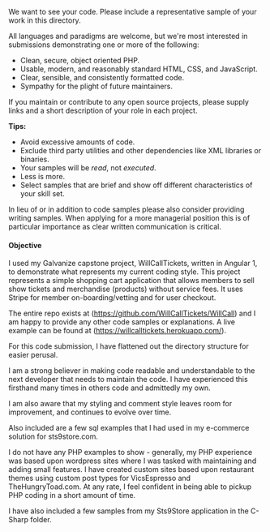 We want to see your code. Please include a representative sample of your
work in this directory.

All languages and paradigms are welcome, but we're most interested in
submissions demonstrating one or more of the following:

  - Clean, secure, object oriented PHP.
  - Usable, modern, and reasonably standard HTML, CSS, and JavaScript.
  - Clear, sensible, and consistently formatted code.
  - Sympathy for the plight of future maintainers.

If you maintain or contribute to any open source projects, please supply links
and a short description of your role in each project.

**Tips:**

 * Avoid excessive amounts of code.
 * Exclude third party utilities and other dependencies like XML libraries or binaries.
 * Your samples will be *read*, not *executed*.
 * Less is more.
 * Select samples that are brief and show off different characteristics of your skill set.

In lieu of or in addition to code samples please also consider providing writing samples.
When applying for a more managerial position this is of particular importance as
clear written communication is critical.

#### Objective
I used my Galvanize capstone project, WillCallTickets, written in Angular 1, to demonstrate 
what represents my current coding style. This project represents a simple shopping cart 
application that allows members to sell show tickets and merchandise (products) without 
service fees. It uses Stripe for member on-boarding/vetting and for user checkout. 

The entire repo exists at (https://github.com/WillCallTickets/WillCall) and I am happy 
to provide any other code samples or explanations. A live example can be found 
at (https://willcalltickets.herokuapp.com/).
   
For this code submission, I have flattened out the directory structure for easier perusal.

I am a strong believer in making code readable and understandable to the next developer that 
needs to maintain the code. I have experienced this firsthand many times in others code and 
admittedly my own. 

I am also aware that my styling and comment style leaves room for improvement, and continues to 
evolve over time. 

Also included are a few sql examples that I had used in my e-commerce solution for sts9store.com.

I do not have any PHP examples to show - generally, my PHP experience was based upon wordpress 
sites where I was tasked with maintaining and adding small features. I have created 
custom sites based upon restaurant themes using custom post types for VicsEspresso and 
TheHungryToad.com. At any rate, I feel confident in being able to pickup PHP coding in a short 
amount of time.

I have also included a few samples from my Sts9Store application in the C-Sharp folder. 
